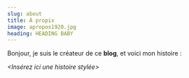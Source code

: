 ```yaml
---
slug: about
title: À propix
image: apropos1920.jpg
heading: HEADING BABY
---
```

Bonjour, je suis le créateur de ce **blog**, et voici mon histoire :

*<Insérez ici une histoire stylée>*